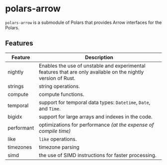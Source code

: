 # polars-arrow

`polars-arrow` is a submodule of Polars that provides Arrow interfaces for the Polars.

## Features

| Feature    | Description                                                                                                   |
| ---------- | ------------------------------------------------------------------------------------------------------------- |
| nightly    | Enables the use of unstable and experimental features that are only available on the nightly version of Rust. |
| strings    | string operations.                                                                                            |
| compute    | compute functions.                                                                                            |
| temporal   | support for temporal data types: `Datetime`, `Date`, and `Time`.                                              |
| bigidx     | support for large arrays and indexes in the code.                                                             |
| performant | optimizations for performance _(at the expense of compile time)_                                              |
| like       | `like` operations.                                                                                            |
| timezones  | timezone parsing                                                                                              |
| simd       | the use of SIMD instructions for faster processing.                                                           |
